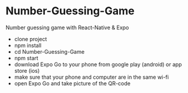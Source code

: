 # Number-Guessing-Game
Number guessing game with React-Native &amp; Expo

- clone project
- npm install
- cd Number-Guessing-Game
- npm start
- download Expo Go to your phone from google play (android) or app store (ios)
- make sure that your phone and computer are in the same wi-fi
- open Expo Go and take picture of the QR-code
